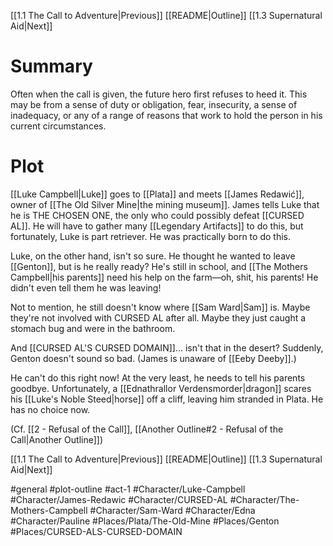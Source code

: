 [[1.1 The Call to Adventure|Previous]]
[[README|Outline]]
[[1.3 Supernatural Aid|Next]]
# Summary
Often when the call is given, the future hero first refuses to heed it. This may be from a sense of duty or obligation, fear, insecurity, a sense of inadequacy, or any of a range of reasons that work to hold the person in his current circumstances.

# Plot
[[Luke Campbell|Luke]] goes to [[Plata]] and meets [[James Redawić]], owner of [[The Old Silver Mine|the mining museum]]. James tells Luke that he is THE CHOSEN ONE, the only who could possibly defeat [[CURSED AL]]. He will have to gather many [[Legendary Artifacts]] to do this, but fortunately, Luke is part retriever. He was practically born to do this.

Luke, on the other hand, isn't so sure. He thought he wanted to leave [[Genton]], but is he really ready? He's still in school, and [[The Mothers Campbell|his parents]] need his help on the farm—oh, shit, his parents! He didn't even tell them he was leaving!

Not to mention, he still doesn't know where [[Sam Ward|Sam]] is. Maybe they're not involved with CURSED AL after all. Maybe they just caught a stomach bug and were in the bathroom.

And [[CURSED AL'S CURSED DOMAIN]]... isn't that in the desert? Suddenly, Genton doesn't sound so bad. (James is unaware of [[Eeby Deeby]].)

He can't do this right now! At the very least, he needs to tell his parents goodbye. Unfortunately, a [[Ednathrallor Verdensmorder|dragon]] scares his [[Luke's Noble Steed|horse]] off a cliff, leaving him stranded in Plata. He has no choice now.

(Cf. [[2 - Refusal of the Call]], [[Another Outline#2 - Refusal of the Call|Another Outline]])

[[1.1 The Call to Adventure|Previous]]
[[README|Outline]]
[[1.3 Supernatural Aid|Next]]

#general #plot-outline #act-1 #Character/Luke-Campbell #Character/James-Redawic #Character/CURSED-AL #Character/The-Mothers-Campbell #Character/Sam-Ward #Character/Edna #Character/Pauline #Places/Plata/The-Old-Mine  #Places/Genton #Places/CURSED-ALS-CURSED-DOMAIN 
